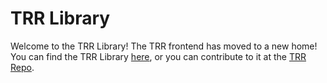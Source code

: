 # TRR Library

Welcome to the TRR Library! The TRR frontend has moved to a new home! You can find the TRR Library [here], or you can contribute to it at the [TRR Repo].

[TRR Repo]: https://github.com/tired-labs/techniques
[here]: https://library.threat-research.org
